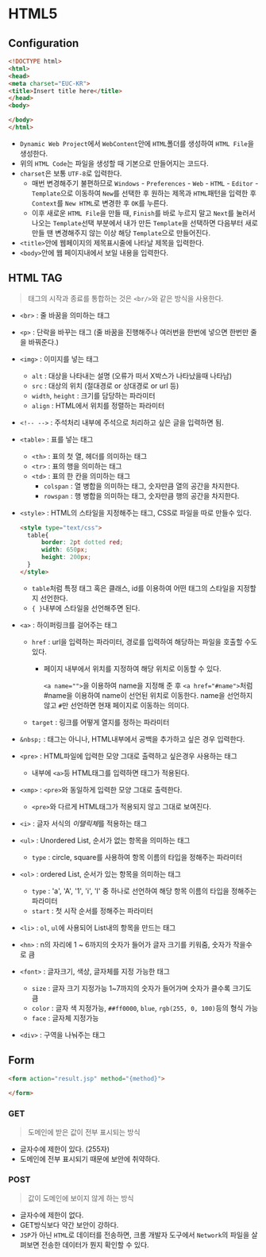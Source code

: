 # HTML5

## Configuration

```HTML
<!DOCTYPE html>
<html>
<head>
<meta charset="EUC-KR">
<title>Insert title here</title>
</head>
<body>

</body>
</html>
```

* `Dynamic Web Project`에서 `WebContent`안에 `HTML`폴더를 생성하여 `HTML File`을 생성한다.
* 위의 `HTML Code`는 파일을 생성할 때 기본으로 만들어지는 코드다.
* `charset`은 보통 `UTF-8`로 입력한다.
  * 매번 변경해주기 불편하므로 `Windows` - `Preferences` - `Web` - `HTML` - `Editor` - `Template`으로 이동하여 `New`를 선택한 후 원하는 제목과 `HTML`패턴을 입력한 후 `Context`를 `New HTML`로 변경한 후 `OK`를 누른다.
  * 이후 새로운 `HTML File`을 만들 때, `Finish`를 바로 누르지 말고 `Next`를 눌러서 나오는 `Template`선택 부분에서 내가 만든 `Template`을 선택하면 다음부터 새로만들 땐 변경해주지 않는 이상 해당 `Template`으로 만들어진다.
* `<title>`안에 웹페이지의 제목표시줄에 나타날 제목을 입력한다.
* `<body>`안에 웹 페이지내에서 보일 내용을 입력한다.

## HTML TAG

> 태그의 시작과 종료를 통합하는 것은 `<br/>`와 같은 방식을 사용한다.

* `<br>` : 줄 바꿈을 의미하는 태그

* `<p>` : 단락을 바꾸는 태그 (줄 바꿈을 진행해주나 여러번을 한번에 넣으면 한번만 줄을 바꿔준다.)
* `<img>` : 이미지를 넣는 태그
  * `alt` : 대상을 나타내는 설명 (오류가 떠서 X박스가 나타났을때 나타남)
  * `src` : 대상의 위치 (절대경로 or 상대경로 or url 등)
  * `width`, `height` : 크기를 담당하는 파라미터
  * `align` : HTML에서 위치를 정렬하는 파라미터
* `<!-- -->` : 주석처리 내부에 주석으로 처리하고 싶은 글을 입력하면 됨.

* `<table>` : 표를 넣는 태그
  * `<th>` : 표의 첫 열, 헤더를 의미하는 태그
  * `<tr>` : 표의 행을 의미하는 태그
  * `<td>` : 표의 한 칸을 의미하는 태그
    * `colspan` : 열 병합을 의미하는 태그, 숫자만큼 열의 공간을 차지한다.
    * `rowspan` : 행 병합을 의미하는 태그, 숫자만큼 행의 공간을 차지한다.

* `<style>` : HTML의 스타일을 지정해주는 태그, CSS로 파일을 따로 만들수 있다.

  ```html
  <style type="text/css">
  	table{
  		border: 2pt dotted red;
  		width: 650px;
  		height: 200px;
  	}
  </style>
  ```

  * `table`처럼 특정 태그 혹은 클래스, id를 이용하여 어떤 태그의 스타일을 지정할지 선언한다.
  * `{ }`내부에 스타일을 선언해주면 된다.

* `<a>` : 하이퍼링크를 걸어주는 태그

  * `href` : url을 입력하는 파라미터, 경로를 입력하여 해당하는 파일을 호출할 수도 있다.

    * 페이지 내부에서 위치를 지정하여 해당 위치로 이동할 수 있다.

      `<a name="">`을 이용하여 name을 지정해 준 후 `<a href="#name">`처럼 #name을 이용하여 name이 선언된 위치로 이동한다. name을 선언하지 않고 `#`만 선언하면 현재 페이지로 이동하는 의미다.

  * `target` : 링크를 어떻게 열지를 정하는 파라미터

* `&nbsp;` : 태그는 아니나, HTML내부에서 공백을 추가하고 싶은 경우 입력한다.

* `<pre>` : HTML파일에 입력한 모양 그대로 출력하고 싶은경우 사용하는 태그
  * 내부에 `<a>`등 HTML태그를 입력하면 태그가 적용된다.
* `<xmp>` : `<pre>`와 동일하게 입력한 모양 그대로 출력한다.
  * `<pre>`와 다르게 HTML태그가 적용되지 않고 그대로 보여진다.

* `<i>` : 글자 서식의 *이탤릭체*를 적용하는 태그

* `<ul>` : Unordered List, 순서가 없는 항목을 의미하는 태그
  * `type` : circle, square를 사용하여 항목 이름의 타입을 정해주는 파라미터
* `<ol>` : ordered List, 순서가 있는 항목을 의미하는 태그
  * `type` : 'a', 'A', '1', 'i', 'I' 중 하나로 선언하여 해당 항목 이름의 타입을 정해주는 파라미터
  * `start` : 첫 시작 순서를 정해주는 파라미터
* `<li>` : `ol`, `ul`에 사용되어 List내의 항목을 만드는 태그
* `<hn>` : n의 자리에 1 ~ 6까지의 숫자가 들어가 글자 크기를 키워줌, 숫자가 작을수로 큼
* `<font>` : 글자크기, 색상, 글자체를 지정 가능한 태그
  * `size` : 글자 크기 지정가능 1~7까지의 숫자가 들어가며 숫자가 클수록 크기도 큼
  * `color` : 글자 색 지정가능, `##ff0000`, `blue`, `rgb(255, 0, 100)`등의 형식 가능
  * `face` : 글자체 지정가능

* `<div>` : 구역을 나눠주는 태그

## Form

```html
<form action="result.jsp" method="{method}">
    
</form>
```

### GET

> 도메인에 받은 값이 전부 표시되는 방식

* 글자수에 제한이 있다. (255자)
* 도메인에 전부 표시되기 때문에 보안에 취약하다.

### POST

> 값이 도메인에 보이지 않게 하는 방식

* 글자수에 제한이 없다.
* GET방식보다 약간 보안이 강하다.
* `JSP`가 아닌 `HTML`로 데이터를 전송하면, 크롬 개발자 도구에서 `Network`의 파일을 살펴보면 전송한 데이터가 뭔지 확인할 수 있다.